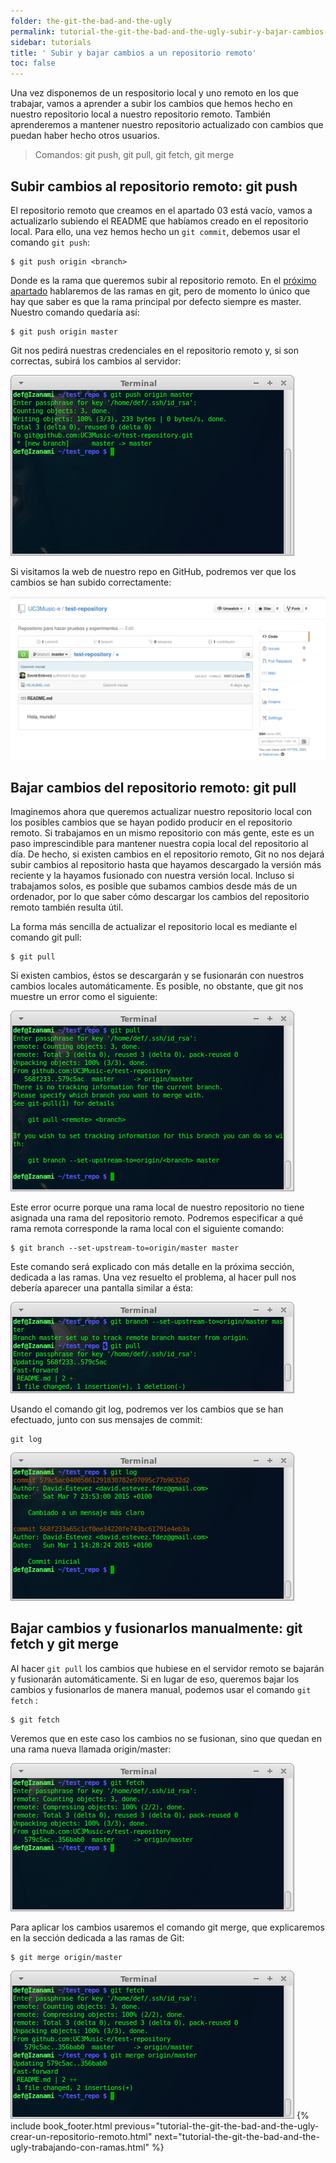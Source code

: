 ```yaml
---
folder: the-git-the-bad-and-the-ugly
permalink: tutorial-the-git-the-bad-and-the-ugly-subir-y-bajar-cambios-a-un-repositorio-remoto.html
sidebar: tutorials
title: ' Subir y bajar cambios a un repositorio remoto'
toc: false
---
```


Una vez disponemos de un respositorio local y uno remoto en los que trabajar, vamos a aprender a subir los cambios que hemos hecho en nuestro repositorio local a nuestro repositorio remoto. También aprenderemos a mantener nuestro repositorio actualizado con cambios que puedan haber hecho otros usuarios.

> Comandos: git push, git pull, git fetch, git merge

## Subir cambios al repositorio remoto: git push
El repositorio remoto que creamos en el apartado 03 está vacío, vamos a actualizarlo subiendo el README que habíamos creado en el repositorio local. Para ello, una vez hemos hecho un `git commit`, debemos usar el comando `git push`:

```
$ git push origin <branch>
```

Donde <branch> es la rama que queremos subir al repositorio remoto. En el [próximo apartado](tutorial-the-git-the-bad-and-the-ugly-es/trabajando-con-ramas.html) hablaremos de las ramas en git, pero de momento lo único que hay que saber es que la rama principal por defecto siempre es master. Nuestro comando quedaría así:

```
$ git push origin master
```

Git nos pedirá nuestras credenciales en el repositorio remoto y, si son correctas, subirá los cambios al servidor:

![](img/tutorials/the-git-the-bad-and-the-ugly/04_git_push.png)

Si visitamos la web de nuestro repo en GitHub, podremos ver que los cambios se han subido correctamente:

![](img/tutorials/the-git-the-bad-and-the-ugly/04_remote_repo-01.png)

## Bajar cambios del repositorio remoto: git pull
Imaginemos ahora que queremos actualizar nuestro repositorio local con los posibles cambios que se hayan podido producir en el repositorio remoto. Si trabajamos en un mismo repositorio con más gente, este es un paso imprescindible para mantener nuestra copia local del repositorio al día. De hecho, si existen cambios en el repositorio remoto, Git no nos dejará subir cambios al repositorio hasta que hayamos descargado la versión más reciente y la hayamos fusionado con nuestra versión local. Incluso si trabajamos solos, es posible que subamos cambios desde más de un ordenador, por lo que saber cómo descargar los cambios del repositorio remoto también resulta útil.

La forma más sencilla de actualizar el repositorio local es mediante el comando git pull:

```
$ git pull
```

Si existen cambios, éstos se descargarán y se fusionarán con nuestros cambios locales automáticamente. Es posible, no obstante, que git nos muestre un error como el siguiente:

![](img/tutorials/the-git-the-bad-and-the-ugly/04_error_pull.png)

Este error ocurre porque una rama local de nuestro repositorio no tiene asignada una rama del repositorio remoto. Podremos especificar a qué rama remota corresponde la rama local con el siguiente comando:

```
$ git branch --set-upstream-to=origin/master master
```

Este comando será explicado con más detalle en la próxima sección, dedicada a las ramas. Una vez resuelto el problema, al hacer pull nos debería aparecer una pantalla similar a ésta:

![](img/tutorials/the-git-the-bad-and-the-ugly/04_set_upstream.png)

Usando el comando git log, podremos ver los cambios que se han efectuado, junto con sus mensajes de commit:

```
git log
```

![](img/tutorials/the-git-the-bad-and-the-ugly/04_git_log.png)


## Bajar cambios y fusionarlos manualmente: git fetch y git merge
Al hacer `git pull` los cambios que hubiese en el servidor remoto se bajarán y fusionarán automáticamente. Si en lugar de eso, queremos bajar los cambios y fusionarlos de manera manual, podemos usar el comando `git fetch` :

```
$ git fetch
```

Veremos que en este caso los cambios no se fusionan, sino que quedan en una rama nueva llamada origin/master:

![](img/tutorials/the-git-the-bad-and-the-ugly/04_git_fetch.png)

Para aplicar los cambios usaremos el comando git merge, que explicaremos en la sección dedicada a las ramas de Git:


```
$ git merge origin/master
```

![](img/tutorials/the-git-the-bad-and-the-ugly/04_git_merge.png)
{% include book_footer.html previous="tutorial-the-git-the-bad-and-the-ugly-crear-un-repositorio-remoto.html" next="tutorial-the-git-the-bad-and-the-ugly-trabajando-con-ramas.html" %}